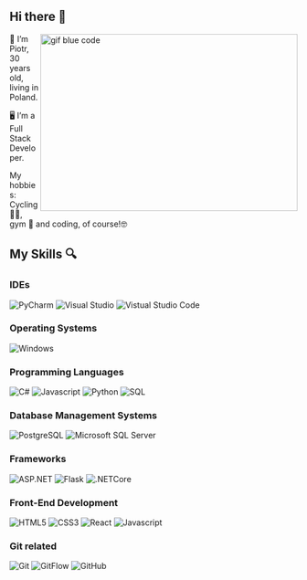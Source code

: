 ## Hi there 👋

<p><img align="right" src="https://giphy.com/embed/7FrOU9tPbgAZtxV5mb](https://i.gifer.com/9kGQ.gif" width="450px" height="310px" alt="gif blue code" /></p>

<p align="left"> 👦 I’m Piotr, 30 years old, living in Poland.</p>

<p align="left">🖥️ I’m a Full Stack Developer.</p> 

<p align="left">My hobbies: Cycling 🚴‍♂️, gym 💪 and coding, of course!🤓</p>


## My Skills 🔍

### IDEs
![PyCharm](http://img.shields.io/badge/-PyCharm-lightgreen?style=flat-square&logo=PyCharm&logoColor=black)
![Visual Studio](http://img.shields.io/badge/-Visual_Studio-orange?style=flat-square&logo=visual%20studio&logoColor=black)
![Vistual Studio Code](http://img.shields.io/badge/-Visual_Studio_Code-darkblue?style=flat-square&logo=visual%20studio%20code&logoColor=white)

### Operating Systems
![Windows](http://img.shields.io/badge/-Windows-pink?style=flat-square&logo=windows&logoColor=black)

### Programming Languages
![C#](http://img.shields.io/badge/-C%23-blue?style=flat-square&logo=csharp&logoColor=black)
![Javascript](http://img.shields.io/badge/-Javascript-blueviolet?style=flat-square&logo=javascript&logoColor=black)
![Python](http://img.shields.io/badge/-Python-aquamarine?style=flat-square&logo=python&logoColor=black)
![SQL](http://img.shields.io/badge/-SQL-darkgreen?style=flat-square)

### Database Management Systems
![PostgreSQL](http://img.shields.io/badge/-PostgreSQL-lightseagreen?style=flat-square&logo=postgresql&logoColor=black)
![Microsoft SQL Server](http://img.shields.io/badge/-Microsoft_SQL_Server-darkorange?style=flat-square&logo=microsoft-sql-server&logoColor=white)

### Frameworks
![ASP.NET](http://img.shields.io/badge/-ASP.NET-darkmagenta?style=flat-square&logo=.NET&logoColor=black)
![Flask](http://img.shields.io/badge/-Flask-darksalmon?style=flat-square&logo=flask&logoColor=black)
![.NETCore](http://img.shields.io/badge/-.NET_Core-greenyellow?style=flat-square&logo=.NET&logoColor=black)

### Front-End Development
![HTML5](http://img.shields.io/badge/-HTML5-orange?style=flat-square&logo=html5&logoColor=black)
![CSS3](http://img.shields.io/badge/-CSS3-turquoise?style=flat-square&logo=css3&logoColor=black)
![React](http://img.shields.io/badge/-React-dodgerblue?style=flat-square&logo=react&logoColor=black)
![Javascript](http://img.shields.io/badge/-Javascript-blueviolet?style=flat-square&logo=javascript&logoColor=black)

### Git related
![Git](http://img.shields.io/badge/-Git-moccasin?style=flat-square&logo=git&logoColor=black)
![GitFlow](http://img.shields.io/badge/-GitFlow-lightskyblue?style=flat-square&logo=git&logoColor=black)
![GitHub](http://img.shields.io/badge/-GitHub-lime?style=flat-square&logo=github&logoColor=black)
